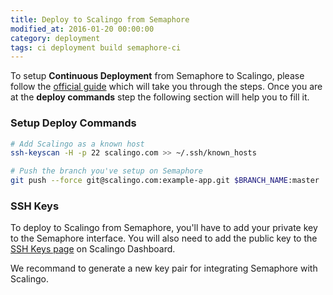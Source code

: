 ```yaml
---
title: Deploy to Scalingo from Semaphore
modified_at: 2016-01-20 00:00:00
category: deployment
tags: ci deployment build semaphore-ci
---
```


To setup **Continuous Deployment** from Semaphore to Scalingo, please follow the [official guide](https://semaphoreci.com/docs/deploying-with-git-deploy.html) which will take you through the steps. Once you are at the **deploy commands** step the following section will help you to fill it.

### Setup Deploy Commands

```bash
# Add Scalingo as a known host
ssh-keyscan -H -p 22 scalingo.com >> ~/.ssh/known_hosts

# Push the branch you've setup on Semaphore
git push --force git@scalingo.com:example-app.git $BRANCH_NAME:master
```

### SSH Keys

To deploy to Scalingo from Semaphore, you'll have to add your private key to the Semaphore interface. You will also need to add the public key to the [SSH Keys page](https://my.scalingo.com/keys) on Scalingo Dashboard.

We recommand to generate a new key pair for integrating Semaphore with Scalingo.

